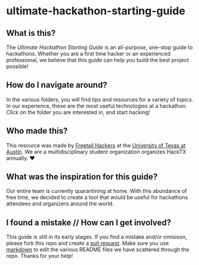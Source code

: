 # ultimate-hackathon-starting-guide

## What is this?
The *Ultimate Hackathon Starting Guide* is an all-purpose, one-stop guide to hackathons. Whether you are a first time hacker or an experienced professional, we believe that this guide can help you build the best project possible!

## How do I navigate around?
In the various folders, you will find tips and resources for a variety of topics. In our experience, these are the most useful technologies at a hackathon. Click on the folder you are interested in, and start hacking!

## Who made this?
This resource was made by [Freetail Hackers](http://freetailhackers.com/) at the [University of Texas at Austin](utexas.edu). We are a multidisciplinary student organization organizes HackTX annually. :heart:

## What was the inspiration for this guide?
Our entire team is currently quarantining at home. With this abundance of free time, we decided to create a tool that would be useful for hackathons attendees and organizers around the world. 


## I found a mistake // How can I get involved?
This guide is still in its early stages. If you find a mistake and/or omisison, please fork this repo and create a [pull request](https://help.github.com/en/github/getting-started-with-github/fork-a-repo). Make sure you use [markdown](https://github.com/adam-p/markdown-here/wiki/Markdown-Cheatsheet#links) to edit the various README files we have scattered through the repo. Thanks for your help!




